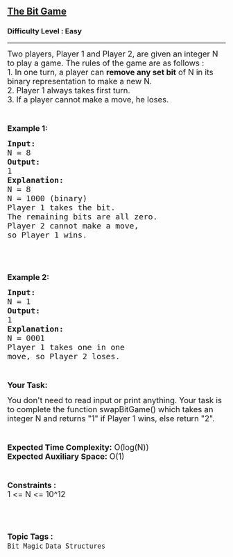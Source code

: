 <h2><a href="https://practice.geeksforgeeks.org/problems/the-bit-game2313/1">The Bit Game</a></h2><h3>Difficulty Level : Easy</h3><hr><div class="problems_problem_content__Xm_eO"><p><span style="font-size:18px">Two players, Player 1 and Player 2, are given an integer N to play a game. The rules of the game are as follows :<br>
1. In one turn, a player can <strong>remove&nbsp;any set&nbsp;bit</strong>&nbsp;of N in its binary representation to make a new N.<br>
2. Player 1 always takes first turn.<br>
3. If a player cannot make a move, he loses.</span></p>

<p>&nbsp;</p>

<p><strong><span style="font-size:18px">Example 1:</span></strong></p>

<pre><strong><span style="font-size:18px">Input:</span></strong>
<span style="font-size:18px">N = 8</span>
<span style="font-size:18px"><strong>Output:</strong></span>
<span style="font-size:18px">1</span>
<strong><span style="font-size:18px">Explanation:</span></strong>
<span style="font-size:18px">N = 8
N = 1000 (binary)
Player 1 takes the bit</span><span style="font-size:18px">.
The remaining bits are all zero.
Player 2 cannot make a move, </span>
<span style="font-size:18px">so Player 1 wins.</span></pre>

<p>&nbsp;</p>

<p>&nbsp;</p>

<p><strong><span style="font-size:18px">Example 2:</span></strong></p>

<pre><strong><span style="font-size:18px">Input:</span></strong>
<span style="font-size:18px">N = 1</span>
<strong><span style="font-size:18px">Output:</span></strong>
<span style="font-size:18px">1</span>
<strong><span style="font-size:18px">Explanation:</span></strong>
<span style="font-size:18px">N = 0001
Player 1 takes one in one </span>
<span style="font-size:18px">move, so Player 2 loses.</span></pre>

<p>&nbsp;</p>

<p><strong><span style="font-size:18px">Your Task:</span></strong></p>

<p><span style="font-size:18px">You don't need to read input or print anything. Your task is to complete the function swapBitGame() which takes an integer N and returns&nbsp;"1" if Player 1 wins, else return "2".</span></p>

<p>&nbsp;</p>

<p><span style="font-size:18px"><strong>Expected Time Complexity:</strong> O(log(N))<br>
<strong>Expected Auxiliary Space:</strong> O(1)</span></p>

<p>&nbsp;</p>

<p><span style="font-size:18px"><strong>Constraints :&nbsp;</strong><br>
1 &lt;= N &lt;= 10^12</span></p>

<p>&nbsp;</p>
</div><br><p><span style=font-size:18px><strong>Topic Tags : </strong><br><code>Bit Magic</code>&nbsp;<code>Data Structures</code>&nbsp;
